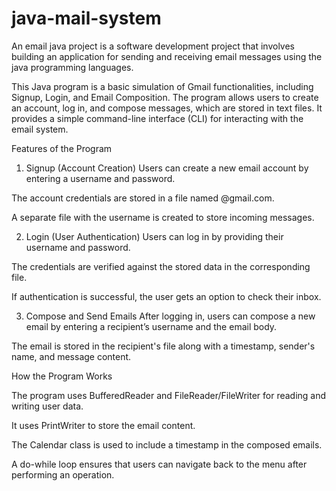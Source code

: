 # java-mail-system
An email java project is a software development project that involves building an application for sending and receiving email messages using the java programming languages.


This Java program is a basic simulation of Gmail functionalities, including Signup, Login, and Email Composition. The program allows users to create an account, log in, and compose messages, which are stored in text files. It provides a simple command-line interface (CLI) for interacting with the email system.

Features of the Program
1. Signup (Account Creation)
Users can create a new email account by entering a username and password.

The account credentials are stored in a file named <username>@gmail.com.

A separate file with the username is created to store incoming messages.

2. Login (User Authentication)
Users can log in by providing their username and password.

The credentials are verified against the stored data in the corresponding file.

If authentication is successful, the user gets an option to check their inbox.

3. Compose and Send Emails
After logging in, users can compose a new email by entering a recipient’s username and the email body.

The email is stored in the recipient's file along with a timestamp, sender's name, and message content.

How the Program Works

The program uses BufferedReader and FileReader/FileWriter for reading and writing user data.

It uses PrintWriter to store the email content.

The Calendar class is used to include a timestamp in the composed emails.

A do-while loop ensures that users can navigate back to the menu after performing an operation.